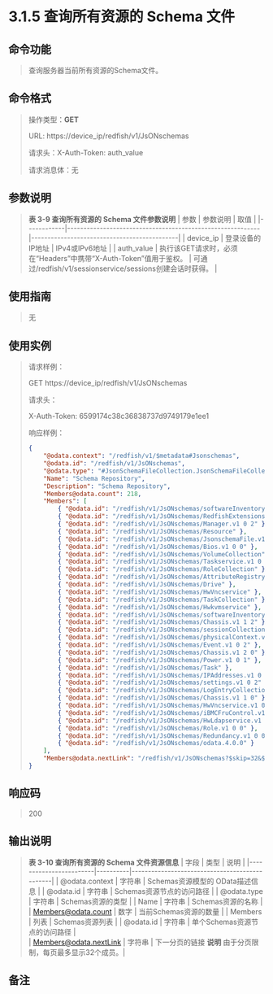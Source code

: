 # 3.1.5 查询所有资源的 Schema 文件

## 命令功能

> 查询服务器当前所有资源的Schema文件。

## 命令格式

> 操作类型：**GET**
>
> URL: https://device_ip/redfish/v1/JsONschemas
>
> 请求头：X-Auth-Token: auth_value
>
> 请求消息体：无

## 参数说明

> **表 3-9 查询所有资源的 Schema 文件参数说明**
> | 参数       | 参数说明                                                   | 取值                                       |
> |------------|-----------------------------------------------------------|---------------------------------------------|
> | device_ip  | 登录设备的IP地址                                           | IPv4或IPv6地址                             |
> | auth_value | 执行该GET请求时，必须在“Headers”中携带“X-Auth-Token”值用于鉴权。 | 可通过/redfish/v1/sessionservice/sessions创建会话时获得。 |

## 使用指南

> 无

## 使用实例

> 请求样例：
>
> GET https://device_ip/redfish/v1/JsONschemas
>
> 请求头：
>
> X-Auth-Token: 6599174c38c36838737d9749179e1ee1
>
> 响应样例：
>
> ```json
> {
>     "@odata.context": "/redfish/v1/$metadata#Jsonschemas",
>     "@odata.id": "/redfish/v1/JsONschemas",
>     "@odata.type": "#JsonSchemaFileCollection.JsonSchemaFileCollection",
>     "Name": "Schema Repository",
>     "Description": "Schema Repository",
>     "Members@odata.count": 218,
>     "Members": [
>         { "@odata.id": "/redfish/v1/JsONschemas/softwareInventory.v1 0 0" },
>         { "@odata.id": "/redfish/v1/JsONschemas/RedfishExtensions.v1 0 0" },
>         { "@odata.id": "/redfish/v1/JsONschemas/Manager.v1 0 2" },
>         { "@odata.id": "/redfish/v1/JsONschemas/Resource" },
>         { "@odata.id": "/redfish/v1/JsONschemas/JsonschemaFile.v1 0 2" },
>         { "@odata.id": "/redfish/v1/JsONschemas/Bios.v1 0 0" },
>         { "@odata.id": "/redfish/v1/JsONschemas/VolumeCollection" },
>         { "@odata.id": "/redfish/v1/JsONschemas/Taskservice.v1 0 0" },
>         { "@odata.id": "/redfish/v1/JsONschemas/RoleCollection" },
>         { "@odata.id": "/redfish/v1/JsONschemas/AttributeRegistry.v1 0 0" },
>         { "@odata.id": "/redfish/v1/JsONschemas/Drive" },
>         { "@odata.id": "/redfish/v1/JsONschemas/HwVncservice" },
>         { "@odata.id": "/redfish/v1/JsONschemas/TaskCollection" },
>         { "@odata.id": "/redfish/v1/JsONschemas/Hwkvmservice" },
>         { "@odata.id": "/redfish/v1/JsONschemas/softwareInventoryCollection" },
>         { "@odata.id": "/redfish/v1/JsONschemas/Chassis.v1 1 2" },
>         { "@odata.id": "/redfish/v1/JsONschemas/sessionCollection.v1 0 2" },
>         { "@odata.id": "/redfish/v1/JsONschemas/physicalContext.v1 0 0" },
>         { "@odata.id": "/redfish/v1/JsONschemas/Event.v1 0 2" },
>         { "@odata.id": "/redfish/v1/JsONschemas/Chassis.v1 2 0" },
>         { "@odata.id": "/redfish/v1/JsONschemas/Power.v1 0 1" },
>         { "@odata.id": "/redfish/v1/JsONschemas/Task" },
>         { "@odata.id": "/redfish/v1/JsONschemas/IPAddresses.v1 0 2" },
>         { "@odata.id": "/redfish/v1/JsONschemas/settings.v1 0 2" },
>         { "@odata.id": "/redfish/v1/JsONschemas/LogEntryCollection" },
>         { "@odata.id": "/redfish/v1/JsONschemas/Chassis.v1 1 0" },
>         { "@odata.id": "/redfish/v1/JsONschemas/HwVncservice.v1 0 0" },
>         { "@odata.id": "/redfish/v1/JsONschemas/iBMCFruControl.v1 0 0" },
>         { "@odata.id": "/redfish/v1/JsONschemas/HwLdapservice.v1 0 0" },
>         { "@odata.id": "/redfish/v1/JsONschemas/Role.v1 0 0" },
>         { "@odata.id": "/redfish/v1/JsONschemas/Redundancy.v1 0 0" },
>         { "@odata.id": "/redfish/v1/JsONschemas/odata.4.0.0" }
>     ],
>     "Members@odata.nextLink": "/redfish/v1/JsONschemas?$skip=32&$top=32"
> }
> ```

## 响应码

> 200

## 输出说明

> **表 3-10 查询所有资源的 Schema 文件资源信息**
> | 字段                   | 类型     | 说明                                          |
> |------------------------|----------|-----------------------------------------------|
> | @odata.context         | 字符串   | Schemas资源模型的 OData描述信息              |
> | @odata.id              | 字符串   | Schemas资源节点的访问路径                    |
> | @odata.type            | 字符串   | Schemas资源的类型                            |
> | Name                   | 字符串   | Schemas资源的名称                            |
> | Members@odata.count    | 数字     | 当前Schemas资源的数量                        |
> | Members                | 列表     | Schemas资源列表                             |
> | @odata.id              | 字符串   | 单个Schemas资源节点的访问路径               |           
> | Members@odata.nextLink | 字符串   | 下一分页的链接 **说明** 由于分页限制，每页最多显示32个成员。|

## 备注
